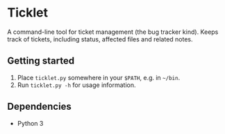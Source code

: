 # Ticklet

A command-line tool for ticket management (the bug tracker kind).
Keeps track of tickets, including status, affected files and related notes.

## Getting started

1. Place `ticklet.py` somewhere in your `$PATH`, e.g. in `~/bin`.
2. Run `ticklet.py -h` for usage information.

## Dependencies

- Python 3
